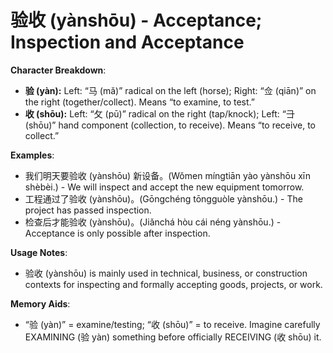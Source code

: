 # **验收 (yànshōu) - Acceptance; Inspection and Acceptance**

**Character Breakdown**:  
- **验 (yàn):** Left: “马 (mǎ)” radical on the left (horse); Right: “佥 (qiān)” on the right (together/collect). Means “to examine, to test.”  
- **收 (shōu):** Left: “攵 (pū)” radical on the right (tap/knock); Left: “⺕ (shōu)” hand component (collection, to receive). Means “to receive, to collect.”

**Examples**:  
- 我们明天要验收 (yànshōu) 新设备。(Wǒmen míngtiān yào yànshōu xīn shèbèi.) - We will inspect and accept the new equipment tomorrow.  
- 工程通过了验收 (yànshōu)。(Gōngchéng tōngguòle yànshōu.) - The project has passed inspection.  
- 检查后才能验收 (yànshōu)。(Jiǎnchá hòu cái néng yànshōu.) - Acceptance is only possible after inspection.

**Usage Notes**:  
- 验收 (yànshōu) is mainly used in technical, business, or construction contexts for inspecting and formally accepting goods, projects, or work.

**Memory Aids**:  
- “验 (yàn)” = examine/testing; “收 (shōu)” = to receive. Imagine carefully EXAMINING (验 yàn) something before officially RECEIVING (收 shōu) it.